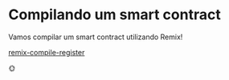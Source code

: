 # Compilando um smart contract 

Vamos compilar um smart contract utilizando Remix!

[remix-compile-register](remix-compile-register.md ':include')

:sun_with_face:
